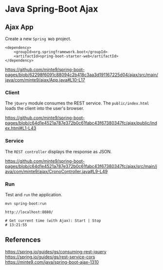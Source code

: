 # Java Spring-Boot Ajax

## Ajax App

Create a new `Spring Web` project.

~~~
<dependency>
	<groupId>org.springframework.boot</groupId>
	<artifactId>spring-boot-starter-web</artifactId>
</dependency>
~~~
https://github.com/minte9/spring-boot-pages/blob/62298f6091c88094c2b418c3aa3d191167225d04/ajax/src/main/java/com/minte9/ajax/App.java#L10-L17

### Client

The `jQuery` module consumes the REST service.
The `public/index.html` loads the client into the user's browser.

https://github.com/minte9/spring-boot-pages/blob/c64d1e4521a787e372b0c61fabc43f67380347fc/ajax/public/index.html#L1-L43

### Service

The `REST controller` displays the response as JSON.

https://github.com/minte9/spring-boot-pages/blob/c64d1e4521a787e372b0c61fabc43f67380347fc/ajax/src/main/java/com/minte9/ajax/CronoController.java#L9-L49

### Run

Test and `run` the application.

~~~
mvn spring-boot:run

http://localhost:8080/

# Get current time (with Ajax): Start | Stop
# 13:21:55
~~~

## References

https://spring.io/guides/gs/consuming-rest-jquery  
https://spring.io/guides/gs/rest-service-cors  
https://minte9.com/java/spring-boot-ajax-1310
